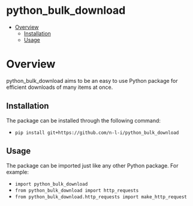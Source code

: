 # python_bulk_download

 - [Overview](#overview)
     - [Installation](#overview-installation)
     - [Usage](#overview-usage)

# <a name="overview"> Overview
python_bulk_download aims to be an easy to use Python package for efficient downloads of many items at once.

## <a name="overview-installation"> Installation
The package can be installed through the following command:

* `pip install git+https://github.com/n-l-i/python_bulk_download`

## <a name="overview-usage"> Usage
The package can be imported just like any other Python package. For example:

* `import python_bulk_download`
* `from python_bulk_download import http_requests`
* `from python_bulk_download.http_requests import make_http_request`
